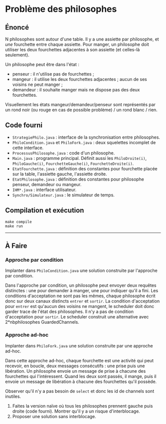 Problème des philosophes
========================

Énoncé
------

N philosophes sont autour d'une table. Il y a une assiette par philosophe,
et *une* fourchette entre chaque assiette. Pour manger, un philosophe
doit utiliser les deux fourchettes adjacentes à son assiette (et celles-là
seulement).

Un philosophe peut être dans l'état :

- penseur : il n'utilise pas de fourchettes ;
- mangeur : il utilise les deux fourchettes adjacentes ; aucun de ses
  voisins ne peut manger ;
- demandeur : il souhaite manger mais ne dispose pas des deux fourchettes.

Visuellement les états mangeur/demandeur/penseur sont représentés par un
rond noir  (ou rouge en cas de possible problème) / un rond blanc / rien.

Code fourni
-----------
- `StrategiePhilo.java` : interface de la synchronisation entre philosophes.
- `PhiloCondition.java` et `PhiloFork.java` : deux squelettes incomplet de cette interface.
- `ProcessusPhilosophe.java` : code d'un philosophe.
- `Main.java` : programme principal.
  Définit aussi les `PhiloDroite(i)`, `PhiloGauche(i)`, `FourchetteGauche(i)`,
  `FourchetteDroite(i)`.
- `EtatFourchette.java` : définition des constantes pour fourchette placée
  sur la table, l'assiette gauche, l'assiette droite.
- `EtatPhilosophe.java` : définition des constantes pour philosophe penseur,
  demandeur ou mangeur.
- `IHM*.java` : interface utilisateur.
- `Synchro/Simulateur.java` : le simulateur de temps.

Compilation et exécution
----------------------
    make compile
    make run

----------------------------------------------------------------

À Faire
-------

### Approche par condition

Implanter dans `PhiloCondition.java` une solution construite par l'approche par condition.

Dans l'approche par condition, un philosophe peut envoyer deux requêtes distinctes : une pour demander à manger, une pour indiquer qu'il a fini. Les conditions d'acceptation ne sont pas les mêmes, chaque philosophe écrit donc sur deux canaux distincts `entrer` et `sortir`. La condition d'acceptation pour `entrer` est qu'aucun des voisins ne mangent, le scheduler doit donc garder trace de l'état des philosophes. Il n'y a pas de condition d'acceptation pour `sortir`. Le scheduler construit une alternative avec 2*nbphilosophes GuardedChannels.

### Approche ad-hoc

Implanter dans `PhiloFork.java` une solution construite par une approche ad-hoc.

Dans cette approche ad-hoc, chaque fourchette est une activité qui peut recevoir, en boucle, deux messages consécutifs : une prise puis une libération. Un philosophe envoie un message de prise à chacune des fourchettes qui l'intéressent. Quand les deux sont passés, il mange, puis il envoie un message de libération à chacune des fourchettes qu'il possède.

Observer qu'il n'y a pas besoin de `select` et donc les id de channels sont inutiles.

1. Faites la version naïve où tous les philosophes prennent gauche puis droite (code fourni). Montrer qu'il y a un risque d'interblocage.
2. Proposer une solution sans interblocage.
